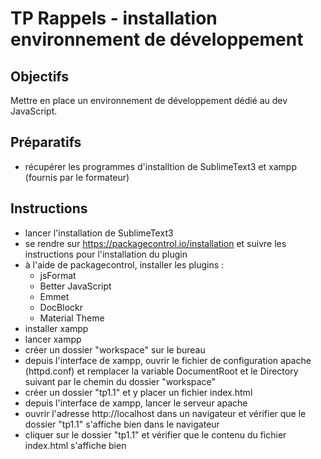 # TP Rappels - installation environnement de développement

## Objectifs
Mettre en place un environnement de développement dédié au dev JavaScript.

## Préparatifs
- récupérer les programmes d'installtion de SublimeText3 et xampp (fournis par le formateur)

## Instructions
- lancer l'installation de SublimeText3
- se rendre sur https://packagecontrol.io/installation et suivre les instructions pour l'installation du plugin
- à l'aide de packagecontrol, installer les plugins :
    + jsFormat
    + Better JavaScript
    + Emmet
    + DocBlockr
    + Material Theme
- installer xampp
- lancer xampp 
- créer un dossier "workspace" sur le bureau
- depuis l'interface de xampp, ouvrir le fichier de configuration apache (httpd.conf) et remplacer la variable DocumentRoot et le Directory suivant par le chemin du dossier "workspace"
- créer un dossier "tp1.1" et y placer un fichier index.html
- depuis l'interface de xampp, lancer le serveur apache
- ouvrir l'adresse http://localhost dans un navigateur et vérifier que le dossier "tp1.1" s'affiche bien dans le navigateur
- cliquer sur le dossier "tp1.1" et vérifier que le contenu du fichier index.html s'affiche bien

